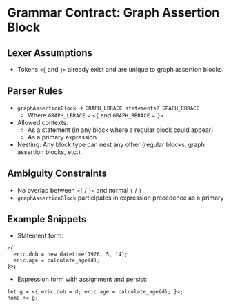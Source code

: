 # Grammar Contract: Graph Assertion Block

## Lexer Assumptions
- Tokens `<{` and `}>` already exist and are unique to graph assertion blocks.

## Parser Rules
- `graphAssertionBlock` → `GRAPH_LBRACE statements? GRAPH_RBRACE`
  - Where `GRAPH_LBRACE` = `<{` and `GRAPH_RBRACE` = `}>`
- Allowed contexts:
  - As a statement (in any block where a regular block could appear)
  - As a primary expression
- Nesting: Any block type can nest any other (regular blocks, graph assertion blocks, etc.).

## Ambiguity Constraints
- No overlap between `<{` / `}>` and normal `{` / `}`
- `graphAssertionBlock` participates in expression precedence as a primary

## Example Snippets
- Statement form:
```
<{ 
  eric.dob = new datetime(1926, 5, 14);
  eric.age = calculate_age(d);
}>;
```
- Expression form with assignment and persist:
```
let g = <{ eric.dob = d; eric.age = calculate_age(d); }>;
home += g;
```
